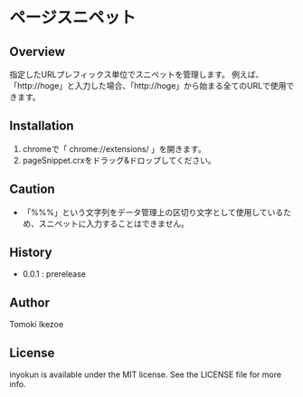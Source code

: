 # ページスニペット

## Overview

指定したURLプレフィックス単位でスニペットを管理します。
例えば、「http://hoge」と入力した場合、「http://hoge」から始まる全てのURLで使用できます。

## Installation

1. chromeで「 chrome://extensions/ 」を開きます。
1. pageSnippet.crxをドラッグ&ドロップしてください。

## Caution

* 「%%%」という文字列をデータ管理上の区切り文字として使用しているため、スニペットに入力することはできません。

## History

* 0.0.1 : prerelease

## Author

Tomoki Ikezoe

## License

inyokun is available under the MIT license. See the LICENSE file for more info.
